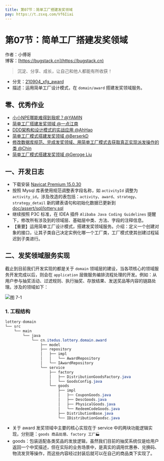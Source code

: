 ```yaml
---
title: 第07节：简单工厂搭建发奖领域
pay: https://t.zsxq.com/Vf6Iiai
---
```


# 第07节：简单工厂搭建发奖领域

作者：小傅哥
<br/>博客：[https://bugstack.cn](https://bugstack.cn)

>沉淀、分享、成长，让自己和他人都能有所收获！

- 分支：[210904_xfg_award](https://gitcode.net/KnowledgePlanet/Lottery/-/tree/210904_xfg_award) 
- 描述：运用简单工厂设计模式，在 `domain/award` 搭建发奖领域服务。

## 零、优秀作业

- [小小NPE哪能难得到我呢？@YAMIN](https://t.zsxq.com/06fmYBI2F)
- [简单工厂搭建发奖领域 @一点江南](https://t.zsxq.com/06r7aeq7M)
- [DDD架构和设计模式的实战应用 @AhHao](https://t.zsxq.com/06jqvJ6MN)
- [简单工厂模式搭建发奖领域 @BerserkD](https://t.zsxq.com/06imAaMnE)
- [修改数据库规范、完成发奖领域、用简单工厂模式去获取真正实现派发操作的类 @Chin](https://t.zsxq.com/06aEyf6m2)
- [简单工厂模式搭建发奖领域 @Geroge Liu](https://t.zsxq.com/06fq7y7m6)

## 一、开发日志

- 下载安装 [Navicat Premium 15.0.30](http://rjxz.jxhwst.top/index.html) 
- 按照 Mysql 库表使用规范调整表字段名称，如 `activityId` 调整为 `activity_id`，涉及改造的表包括：`activity`、`award`、`strategy`、`strategy_detail` 新的建表语句和初始化数据已更新到 [doc/assert/sql/lottery.sql](https://gitcode.net/KnowledgePlanet/Lottery/-/blob/master/doc/assets/sql/lottery.sql)
- 继续按照 P3C 标准，在 IDEA 插件 `Alibaba Java Coding Guidelines` 提醒下，修改所有涉及到的领域层、基础层中类、方法、字段的注释信息。
- 【重要】运用简单工厂设计模式，搭建发奖领域服务。介绍：定义一个创建对象的接口，让其子类自己决定实例化哪一个工厂类，工厂模式使其创建过程延迟到子类进行。

## 二、发奖领域服务实现

截止到目前我们开发实现的都是关于 `domain` 领域层的建设，当各项核心的领域服务开发完成以后，则会在 `application` 层做服务编排流程处理的开发。例如：从用户参与抽奖活动、过滤规则、执行抽奖、存放结果、发送奖品等内容的链路处理。涉及的领域如下：

![图 7-1](/images/article/project/lottery/Part-2/7-01.png)

### 1. 工程结构

```java
lottery-domain
└── src
    └── main
        └── java
            └── cn.itedus.lottery.domain.award
                ├── model
                ├── repository
                │   ├── impl
                │   │   └── AwardRepository
                │   └── IAwardRepository
                └── service
                    ├── factory
                    │   ├── DistributionGoodsFactory.java
                    │   └── GoodsConfig.java
                    └── goods
                        ├── impl
                        │   ├── CouponGoods.java
                        │   ├── DescGoods.java
                        │   ├── PhysicalGoods.java
                        │   └── RedeemCodeGoods.java
                        ├── DistributionBase.java
                        └── IDistributionGoodsc.java
```

- 关于 award 发奖领域中主要的核心实现在于 service 中的两块功能逻辑实现，分别是：`goods 商品处理`、`factory 工厂🏭`
- goods：包装适配各类奖品的发放逻辑，虽然我们目前的抽奖系统仅是给用户返回一个中奖描述，但在实际的业务场景中，是真实的调用优惠券、兑换码、物流发货等操作，而这些内容经过封装后就可以在自己的商品类下实现了。